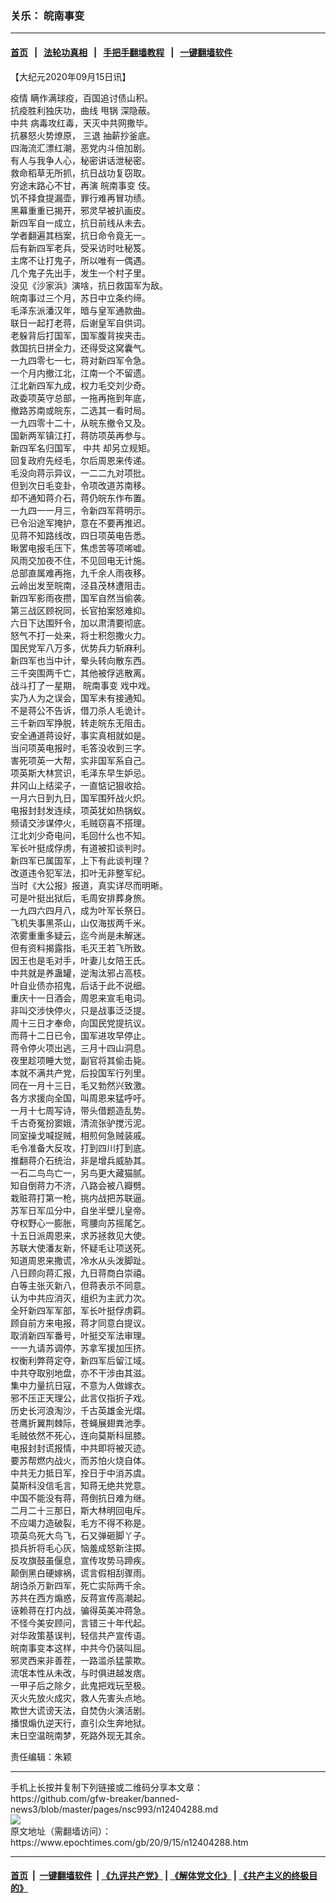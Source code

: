### 关乐： 皖南事变
------------------------

#### [首页](https://github.com/gfw-breaker/banned-news3/blob/master/README.md) &nbsp;&nbsp;|&nbsp;&nbsp; [法轮功真相](https://github.com/begood0513/basic/blob/master/README.md)  &nbsp;&nbsp;|&nbsp;&nbsp; [手把手翻墙教程](https://github.com/gfw-breaker/guides/wiki)  &nbsp;&nbsp;|&nbsp;&nbsp; [一键翻墙软件](https://github.com/gfw-breaker/nogfw/blob/master/README.md)  



<div><p>
 【大纪元2020年09月15日讯】
</p>
<p>
 <ok href="https://www.epochtimes.com/gb/tag/%E7%96%AB%E6%83%85.html">
  疫情
 </ok>
 瞒作满球疫，百国追讨债山积。
 <br/>
 抗疫胜利独庆功，曲线
 <ok href="https://www.epochtimes.com/gb/tag/%E7%94%A9%E9%94%85.html">
  甩锅
 </ok>
 深隐蔽。
 <br/>
 <ok href="https://www.epochtimes.com/gb/tag/%E4%B8%AD%E5%85%B1.html">
  中共
 </ok>
 病毒攻红毒，天灭中共网撒毕。
 <br/>
 抗暴怒火势燎原，
 <ok href="https://www.epochtimes.com/gb/tag/%E4%B8%89%E9%80%80.html">
  三退
 </ok>
 抽薪抄釜底。
 <br/>
 四海流汇漂红潮，恶党内斗倍加剧。
 <br/>
 有人与我争人心，秘密讲话泄秘密。
 <br/>
 救命稻草无所抓，抗日战功复窃取。
 <br/>
 穷途末路心不甘，再演
 <ok href="https://www.epochtimes.com/gb/tag/%E7%9A%96%E5%8D%97%E4%BA%8B%E5%8F%98.html">
  皖南事变
 </ok>
 伎。
 <br/>
 饥不择食提漏壶，罪行难再冒功绩。
 <br/>
 黑幕重重已揭开，邪灵早被扒画皮。
 <br/>
 新四军自一成立，抗日前线从未去。
 <br/>
 学者翻遍其档案，抗日命令竟无一。
 <br/>
 后有新四军老兵，受采访时吐秘笈。
 <br/>
 主席不让打鬼子，所以唯有一偶遇。
 <br/>
 几个鬼子先出手，发生一个村子里。
 <br/>
 没见《沙家浜》演啥，抗日救国军为敌。
 <br/>
 皖南事过三个月，苏日中立条约缔。
 <br/>
 毛泽东派潘汉年，暗与皇军通款曲。
 <br/>
 联日一起打老蒋，后谢皇军自供词。
 <br/>
 老躲背后打国军，国军腹背挨夹击。
 <br/>
 救国抗日拼全力，还得受这窝囊气。
 <br/>
 一九四零七一七，蒋对新四军令急。
 <br/>
 一个月内撤江北，江南一个不留遗。
 <br/>
 江北新四军九成，权力毛交刘少奇。
 <br/>
 政委项英守总部，一拖再拖到年底，
 <br/>
 撤路苏南或皖东，二选其一看时局。
 <br/>
 一九四零十二十，从皖东撤令又及。
 <br/>
 国新两军镇江打，蒋防项英再参与。
 <br/>
 新四军名归国军，
 <ok href="https://www.epochtimes.com/gb/tag/%E4%B8%AD%E5%85%B1.html">
  中共
 </ok>
 却另立规矩。
 <br/>
 回复政府先经毛，尔后周恩来传递。
 <br/>
 毛没向蒋示异议，一二二九对项批。
 <br/>
 但到次日毛变卦，令项改道苏南移。
 <br/>
 却不通知蒋介石，蒋仍皖东作布置。
 <br/>
 一九四一一月三，令新四军蒋明示。
 <br/>
 已令沿途军掩护，意在不要再推迟。
 <br/>
 见蒋不知路线改，四日项英电告悉。
 <br/>
 瞅罢电报毛压下，焦虑苦等项唏嘘。
 <br/>
 风雨交加夜不住，不见回电无计施。
 <br/>
 总部直属难再拖，九千余人雨夜移。
 <br/>
 云岭出发至皖南，泾县茂林遭阻击。
 <br/>
 新四军影雨夜攒，国军自然当偷袭。
 <br/>
 第三战区顾祝同，长官拍案怒难抑。
 <br/>
 六日下达围歼令，加以肃清要彻底。
 <br/>
 怒气不打一处来，将士积怨撒火力。
 <br/>
 国民党军八万多，优势兵力斩麻利。
 <br/>
 新四军也当中计，晕头转向散东西。
 <br/>
 三千突围两千亡，其他被俘逃散离。
 <br/>
 战斗打了一星期，
 <ok href="https://www.epochtimes.com/gb/tag/%E7%9A%96%E5%8D%97%E4%BA%8B%E5%8F%98.html">
  皖南事变
 </ok>
 戏中戏。
 <br/>
 实乃人为之误会，国军未有接通知。
 <br/>
 不是蒋公不告诉，借刀杀人毛诡计。
 <br/>
 三千新四军挣脱，转走皖东无阻击。
 <br/>
 安全通道蒋设好，事实真相就如是。
 <br/>
 当问项英电报时，毛答没收到三字。
 <br/>
 害死项英一大帮，实非国军系自己。
 <br/>
 项英斯大林赏识，毛泽东早生妒忌。
 <br/>
 井冈山上结梁子，一直惦记狠收拾。
 <br/>
 一月六日到九日，国军围歼战火炽。
 <br/>
 电报封封发连续，项英犹如热锅蚁。
 <br/>
 频请交涉谋停火，毛贼窃喜不搭理。
 <br/>
 江北刘少奇电问，毛回什么也不知。
 <br/>
 军长叶挺成俘虏，有道被扣谈判时。
 <br/>
 新四军已属国军，上下有此谈判理？
 <br/>
 改道违令犯军法，扣叶无非整军纪。
 <br/>
 当时《大公报》报道，真实详尽而明晰。
 <br/>
 可是叶挺出狱后，毛周安排葬身旅。
 <br/>
 一九四六四月八，成为叶军长祭日。
 <br/>
 飞机失事黑茶山，山仅海拔两千米。
 <br/>
 浓雾重重多疑云，迄今尚是未解迷。
 <br/>
 但有资料揭露指，毛灭王若飞所致。
 <br/>
 因王也是毛对手，叶妻儿女陪王氏。
 <br/>
 中共就是养蛊罐，逆淘汰邪占高枝。
 <br/>
 叶自业债亦招鬼，后话于此不说细。
 <br/>
 重庆十一日酒会，周恩来宣毛电词。
 <br/>
 非叫交涉快停火，只是战事泛泛提。
 <br/>
 周十三日才奉命，向国民党提抗议。
 <br/>
 而蒋十二日已令，国军进攻早停止。
 <br/>
 蒋令停火项出逃，三月十四山洞息。
 <br/>
 夜里趁项睡大觉，副官将其偷击毙。
 <br/>
 本就不满共产党，后投国军行列里。
 <br/>
 同在一月十三日，毛又勃然兴致激。
 <br/>
 各方求援向全国，叫周恩来猛呼吁。
 <br/>
 一月十七周写诗，带头借题造乱势。
 <br/>
 千古奇冤扮窦娥，清流张驴搅污泥。
 <br/>
 同室操戈喊捉贼，相煎何急贼装戚。
 <br/>
 毛令准备大反攻，打到四川打到底。
 <br/>
 推翻蒋介石统治，非是增兵威胁其。
 <br/>
 一石二鸟鸟亡一，另鸟更大藏猫腻。
 <br/>
 知自倒蒋力不济，八路会被八瓣劈。
 <br/>
 栽赃蒋打第一枪，挑内战把苏联逼。
 <br/>
 苏军日军瓜分中，自坐半壁儿皇帝。
 <br/>
 夺权野心一膨胀，弯腰向苏摇尾乞。
 <br/>
 十五日派周恩来，求苏拯救见大使。
 <br/>
 苏联大使潘友新，怀疑毛让项送死。
 <br/>
 知道周恩来撒谎，冷水从头泼脚趾。
 <br/>
 八日顾向蒋汇报，九日蒋商白崇禧。
 <br/>
 白等主张灭新八，但蒋表示不同意。
 <br/>
 认为中共应消灭，组织为主武力次。
 <br/>
 全歼新四军军部，军长叶挺俘虏羁。
 <br/>
 顾自前方来电报，蒋才同意白提议。
 <br/>
 取消新四军番号，叶挺交军法审理。
 <br/>
 一一九请苏调停，苏拿军援加压挤。
 <br/>
 权衡利弊蒋定夺，新四军后留江域。
 <br/>
 中共夺取别地盘，亦不干涉由其滋。
 <br/>
 集中力量抗日寇，不意为人做嫁衣。
 <br/>
 邪不压正天理公，此言仅指折子戏。
 <br/>
 历史长河浪淘沙，千古英雄金光熠。
 <br/>
 苍鹰折翼荆棘际，苍蝇展翅粪池季。
 <br/>
 毛贼依然不死心，连向莫斯科屈膝。
 <br/>
 电报封封谎报情，中共即将被灭迹。
 <br/>
 要苏帮燃内战火，而苏怕火烧自体。
 <br/>
 中共无力抵日军，拴日于中消苏虞。
 <br/>
 莫斯科没信毛言，知蒋无绝共党意。
 <br/>
 中国不能没有蒋，蒋倒抗日难为继。
 <br/>
 二月二十三那日，斯大林明回电斥。
 <br/>
 不应竭力造破裂，毛方不得不称是。
 <br/>
 项英鸟死大鸟飞，石又弹砸脚丫子。
 <br/>
 损兵折将毛心灰，恼羞成怒新注掷。
 <br/>
 反攻旗鼓虽偃息，宣传攻势马蹄疾。
 <br/>
 颠倒黑白硬嫁祸，谎言假相刮骤雨。
 <br/>
 胡诌杀万新四军，死亡实际两千余。
 <br/>
 苏共在西方煽惑，反蒋宣传高潮起。
 <br/>
 诬赖蒋在打内战，骗得英美冲蒋急。
 <br/>
 不怪今美安顾问，言错三十年代起。
 <br/>
 对华政策基误判，轻信共产宣传语。
 <br/>
 皖南事变本这样，中共今仍装叫屈。
 <br/>
 邪灵西来非善茬，一路滥杀猛蒙欺。
 <br/>
 流氓本性从未改，与时俱进越发痞。
 <br/>
 一甲子后之除夕，此鬼把戏玩至极。
 <br/>
 灭火先放火成灾，救人先害头点地。
 <br/>
 欺世大谎谤天法，自焚伪火演活剧。
 <br/>
 播恨煽仇逆天行，直引众生奔地狱。
 <br/>
 末日空温皖南梦，死路外现无其余。
</p>
<p>
 责任编辑：朱颖
</p>
</div>
<hr/>
手机上长按并复制下列链接或二维码分享本文章：<br/>
https://github.com/gfw-breaker/banned-news3/blob/master/pages/nsc993/n12404288.md <br/>
<a href='https://github.com/gfw-breaker/banned-news3/blob/master/pages/nsc993/n12404288.md'><img src='https://github.com/gfw-breaker/banned-news3/blob/master/pages/nsc993/n12404288.md.png'/></a> <br/>
原文地址（需翻墙访问）：https://www.epochtimes.com/gb/20/9/15/n12404288.htm


------------------------
#### [首页](https://github.com/gfw-breaker/banned-news3/blob/master/README.md) &nbsp;|&nbsp; [一键翻墙软件](https://github.com/gfw-breaker/nogfw/blob/master/README.md) &nbsp;| [《九评共产党》](https://github.com/gfw-breaker/9ping.md/blob/master/README.md#九评之一评共产党是什么) | [《解体党文化》](https://github.com/gfw-breaker/jtdwh.md/blob/master/README.md) | [《共产主义的终极目的》](https://github.com/gfw-breaker/gczydzjmd.md/blob/master/README.md)


<img src='http://gfw-breaker.win/banned-news3/pages/nsc993/n12404288.md' width='0px' height='0px'/>
